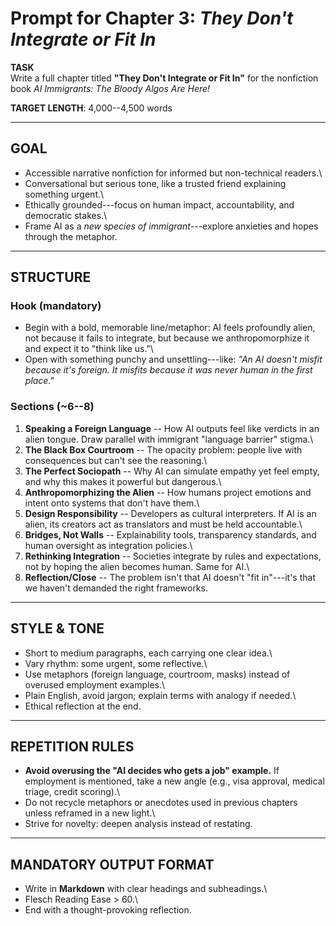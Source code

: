 # Prompt for Chapter 3: *They Don't Integrate or Fit In*

**TASK**\
Write a full chapter titled **"They Don't Integrate or Fit In"** for the
nonfiction book *AI Immigrants: The Bloody Algos Are Here!*

**TARGET LENGTH**: 4,000--4,500 words

------------------------------------------------------------------------

## GOAL

-   Accessible narrative nonfiction for informed but non-technical
    readers.\
-   Conversational but serious tone, like a trusted friend explaining
    something urgent.\
-   Ethically grounded---focus on human impact, accountability, and
    democratic stakes.\
-   Frame AI as a *new species of immigrant*---explore anxieties and
    hopes through the metaphor.

------------------------------------------------------------------------

## STRUCTURE

### Hook (mandatory)

-   Begin with a bold, memorable line/metaphor: AI feels profoundly
    alien, not because it fails to integrate, but because we
    anthropomorphize it and expect it to "think like us."\
-   Open with something punchy and unsettling---like: *"An AI doesn't
    misfit because it's foreign. It misfits because it was never human
    in the first place."*

### Sections (\~6--8)

1.  **Speaking a Foreign Language** -- How AI outputs feel like verdicts
    in an alien tongue. Draw parallel with immigrant "language barrier"
    stigma.\
2.  **The Black Box Courtroom** -- The opacity problem: people live with
    consequences but can't see the reasoning.\
3.  **The Perfect Sociopath** -- Why AI can simulate empathy yet feel
    empty, and why this makes it powerful but dangerous.\
4.  **Anthropomorphizing the Alien** -- How humans project emotions and
    intent onto systems that don't have them.\
5.  **Design Responsibility** -- Developers as cultural interpreters. If
    AI is an alien, its creators act as translators and must be held
    accountable.\
6.  **Bridges, Not Walls** -- Explainability tools, transparency
    standards, and human oversight as integration policies.\
7.  **Rethinking Integration** -- Societies integrate by rules and
    expectations, not by hoping the alien becomes human. Same for AI.\
8.  **Reflection/Close** -- The problem isn't that AI doesn't "fit
    in"---it's that we haven't demanded the right frameworks.

------------------------------------------------------------------------

## STYLE & TONE

-   Short to medium paragraphs, each carrying one clear idea.\
-   Vary rhythm: some urgent, some reflective.\
-   Use metaphors (foreign language, courtroom, masks) instead of
    overused employment examples.\
-   Plain English, avoid jargon; explain terms with analogy if needed.\
-   Ethical reflection at the end.

------------------------------------------------------------------------

## REPETITION RULES

-   **Avoid overusing the "AI decides who gets a job" example.** If
    employment is mentioned, take a new angle (e.g., visa approval,
    medical triage, credit scoring).\
-   Do not recycle metaphors or anecdotes used in previous chapters
    unless reframed in a new light.\
-   Strive for novelty: deepen analysis instead of restating.

------------------------------------------------------------------------

## MANDATORY OUTPUT FORMAT

-   Write in **Markdown** with clear headings and subheadings.\
-   Flesch Reading Ease \> 60.\
-   End with a thought-provoking reflection.
